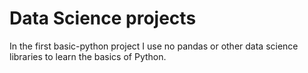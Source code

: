 # Data Science projects
In the first basic-python project I use no pandas or other data science libraries to learn the basics of Python. 
